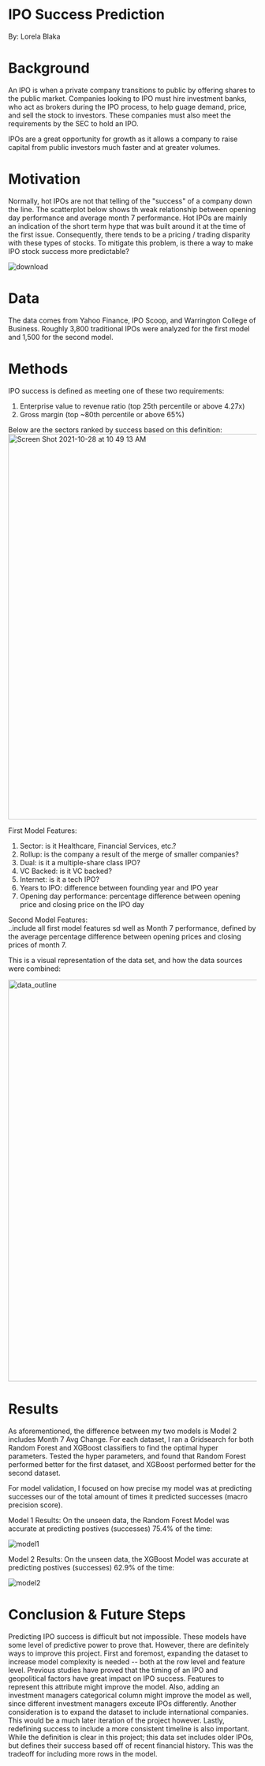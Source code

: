 # IPO Success Prediction
By: Lorela Blaka


# Background


An IPO is when a private company transitions to public by offering shares to the public market. Companies looking to IPO must hire investment banks, who act as brokers during the IPO process, to help guage demand, price, and sell the stock to investors. These companies must also meet the requirements by the SEC to hold an IPO. 

IPOs are a great opportunity for growth as it allows a company to raise capital from public investors much faster and at greater volumes. 


# Motivation
Normally, hot IPOs are not that telling of the "success" of a company down the line. The scatterplot below shows th weak relationship between opening day performance and average month 7 performance. Hot IPOs are mainly an indication of the short term hype that was built around it at the time of the first issue. Consequently, there tends to be a pricing / trading disparity with these types of stocks. To mitigate this problem, is there a way to make IPO stock success more predictable? 

![download](https://user-images.githubusercontent.com/59107548/139280040-e9b78f4a-69e4-4afd-a5dc-c48c63c584a5.png)


# Data  
The data comes from Yahoo Finance, IPO Scoop, and Warrington College of Business. Roughly 3,800 traditional IPOs were analyzed for the first model and 1,500 for the second model. 


# Methods 

IPO success is defined as meeting one of these two requirements:
1. Enterprise value to revenue ratio (top 25th percentile or above 4.27x)
2. Gross margin (top ~80th percentile or above 65%)

Below are the sectors ranked by success based on this definition: 
<img width="782" alt="Screen Shot 2021-10-28 at 10 49 13 AM" src="https://user-images.githubusercontent.com/59107548/139280722-6c373da2-4d78-4d36-b7ba-97b739ba2542.png">

First Model Features:
1. Sector:  is it Healthcare, Financial Services, etc.?
2. Rollup: is the company a result of the merge of smaller companies?
3. Dual: is it a multiple-share class IPO?
4. VC Backed: is it VC backed? 
5. Internet: is it a tech IPO?
6. Years to IPO: difference between founding year and IPO year
7. Opening day performance: percentage difference between opening price and closing price on the IPO day

Second Model Features:
<br> ..include all first model features sd well as Month 7 performance, defined by the average percentage difference between opening prices and closing prices of month 7. 

This is a visual representation of the data set, and how the data sources were combined: 

<img width="815" alt="data_outline" src="https://user-images.githubusercontent.com/59107548/139172469-e1ed96b5-413e-4db5-997f-49471bd2ce03.png">



# Results

As aforementioned, the difference between my two models is Model 2 includes Month 7 Avg Change. For each dataset, I ran a Gridsearch for both Random Forest and XGBoost classifiers to find the optimal hyper parameters. Tested the hyper parameters, and found that Random Forest performed better for the first dataset, and XGBoost performed better for the second dataset. 

For model validation, I focused on how precise my model was at predicting successes our of the total amount of times it predicted successes (macro precision score). 

Model 1 Results: 
On the unseen data, the Random Forest Model was accurate at predicting postives (successes) 75.4% of the time: 

![model1](https://user-images.githubusercontent.com/59107548/139172606-c3d5e797-a978-4555-952e-64f5beed3b36.png)

Model 2 Results: 
On the unseen data, the XGBoost Model was accurate at predicting postives (successes) 62.9% of the time: 

![model2](https://user-images.githubusercontent.com/59107548/139172623-ff6b4bda-debb-45e5-845e-0fd03547a89f.png)

# Conclusion & Future Steps
Predicting IPO success is difficult but not impossible. These models have some level of predictive power to prove that. However, there are definitely ways to improve this project. First and foremost, expanding the dataset to increase model complexity is needed -- both at the row level and feature level. Previous studies have proved that the timing of an IPO and geopolitical factors have great impact on IPO success. Features to represent this attribute might improve the model. Also, adding an investment managers categorical column might improve the model as well, since different investment managers exceute IPOs differently. Another consideration is to expand the dataset to include international companies. This would be a much later iteration of the project however. Lastly, redefining success to include a more consistent timeline is also important. While the definition is clear in this project; this data set includes older IPOs, but defines their success based off of recent financial history. This was the tradeoff for including more rows in the model.  





